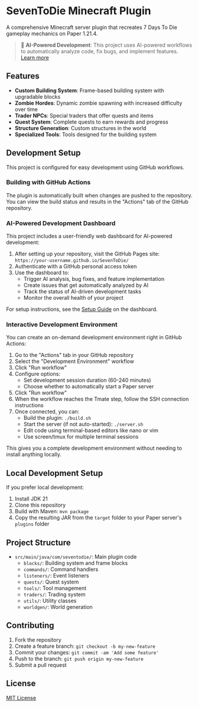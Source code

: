 # SevenToDie Minecraft Plugin

A comprehensive Minecraft server plugin that recreates 7 Days To Die gameplay mechanics on Paper 1.21.4.

> 🤖 **AI-Powered Development**: This project uses AI-powered workflows to automatically analyze code, fix bugs, and implement features. [Learn more](.github/AI_DEVELOPMENT.md)

## Features

- **Custom Building System**: Frame-based building system with upgradable blocks
- **Zombie Hordes**: Dynamic zombie spawning with increased difficulty over time
- **Trader NPCs**: Special traders that offer quests and items
- **Quest System**: Complete quests to earn rewards and progress
- **Structure Generation**: Custom structures in the world
- **Specialized Tools**: Tools designed for the building system

## Development Setup

This project is configured for easy development using GitHub workflows.

### Building with GitHub Actions

The plugin is automatically built when changes are pushed to the repository. You can view the build status and results in the "Actions" tab of the GitHub repository.

### AI-Powered Development Dashboard

This project includes a user-friendly web dashboard for AI-powered development:

1. After setting up your repository, visit the GitHub Pages site: `https://your-username.github.io/SevenToDie/`
2. Authenticate with a GitHub personal access token
3. Use the dashboard to:
   - Trigger AI analysis, bug fixes, and feature implementation
   - Create issues that get automatically analyzed by AI
   - Track the status of AI-driven development tasks
   - Monitor the overall health of your project

For setup instructions, see the [Setup Guide](https://your-username.github.io/SevenToDie/setup) on the dashboard.

### Interactive Development Environment

You can create an on-demand development environment right in GitHub Actions:

1. Go to the "Actions" tab in your GitHub repository
2. Select the "Development Environment" workflow
3. Click "Run workflow" 
4. Configure options:
   - Set development session duration (60-240 minutes)
   - Choose whether to automatically start a Paper server
5. Click "Run workflow"
6. When the workflow reaches the Tmate step, follow the SSH connection instructions
7. Once connected, you can:
   - Build the plugin: `./build.sh`
   - Start the server (if not auto-started): `./server.sh`
   - Edit code using terminal-based editors like nano or vim
   - Use screen/tmux for multiple terminal sessions

This gives you a complete development environment without needing to install anything locally.

## Local Development Setup

If you prefer local development:

1. Install JDK 21
2. Clone this repository
3. Build with Maven: `mvn package`
4. Copy the resulting JAR from the `target` folder to your Paper server's `plugins` folder

## Project Structure

- `src/main/java/com/seventodie/`: Main plugin code
  - `blocks/`: Building system and frame blocks
  - `commands/`: Command handlers
  - `listeners/`: Event listeners
  - `quests/`: Quest system
  - `tools/`: Tool management
  - `traders/`: Trading system
  - `utils/`: Utility classes
  - `worldgen/`: World generation

## Contributing

1. Fork the repository
2. Create a feature branch: `git checkout -b my-new-feature`
3. Commit your changes: `git commit -am 'Add some feature'`
4. Push to the branch: `git push origin my-new-feature`
5. Submit a pull request

## License

[MIT License](LICENSE)
